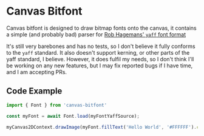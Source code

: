 # Canvas Bitfont

Canvas bitfont is designed to draw bitmap fonts onto the canvas, it contains a simple (and probably bad) parser for [Rob Hagemans' `yaff` font format](https://github.com/robhagemans/monobit/blob/master/YAFF.md)

It's still very barebones and has no tests, so I don't believe it fully conforms to the `yaff` standard. It also doesn't support kerning, or other parts of the yaff standard, I believe. However, it does fulfil my needs, so I don't think I'll be working on any new features, but I may fix reported bugs if I have time, and I am accepting PRs.

## Code Example

```javascript
import { Font } from 'canvas-bitfont'

const myFont = await Font.load(myFontYaffSource);

myCanvas2DContext.drawImage(myFont.fillText('Hello World', '#FFFFFF').canvas, x, y);
```
